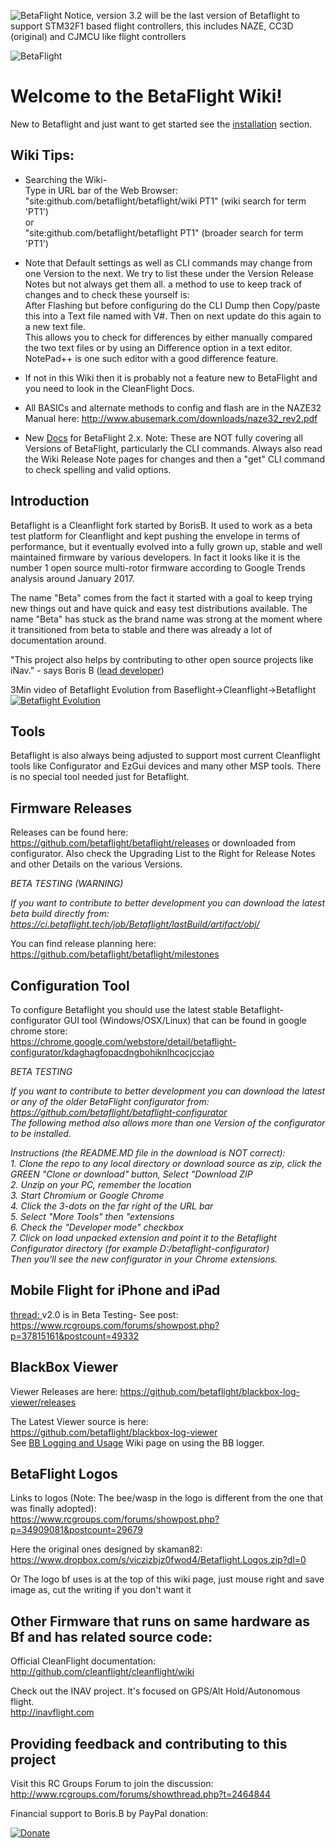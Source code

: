 ![BetaFlight Notice, version 3.2 will be the last version of Betaflight to support STM32F1 based flight controllers, this includes NAZE, CC3D (original) and CJMCU like flight controllers](https://raw.githubusercontent.com/wiki/betaflight/betaflight/images/betaflight/bf3_2_notice.png)

![BetaFlight](https://raw.githubusercontent.com/wiki/betaflight/betaflight/images/betaflight/bf_logo.png)
# Welcome to the BetaFlight Wiki!

New to Betaflight and just want to get started see the [installation](https://github.com/betaflight/betaflight/wiki/Installing-Betaflight) section.

## Wiki Tips:   
- Searching the Wiki-  
Type in URL bar of the Web Browser:   
"site:github.com/betaflight/betaflight/wiki PT1" (wiki search for term 'PT1')  
or   
"site:github.com/betaflight/betaflight PT1" (broader search for term 'PT1')   

-  Note that Default settings as well as CLI commands may change from one Version to the next. We try to list these under the Version Release Notes but not always get them all. a method to use to keep track of changes and to check these yourself is:    
After Flashing but before configuring do the CLI Dump then Copy/paste this into a Text file named with V#. Then on next update do this again to a new text file.  
This allows you to check for differences by either manually compared the two text files or by using an Difference option in a text editor.  NotePad++ is one such editor with a good difference feature.

- If not in this Wiki then it is probably not a feature new to BetaFlight and you need to look in the CleanFlight Docs.

- All BASICs and alternate methods to config and flash are in the NAZE32 Manual here: http://www.abusemark.com/downloads/naze32_rev2.pdf  

- New [Docs](https://github.com/martinbudden/betaflight/tree/master/docs) for BetaFlight 2.x. Note: These are NOT fully covering all Versions of BetaFlight, particularly the CLI commands. Always also read the Wiki Release Note pages for changes and then a "get" CLI command to check spelling and valid options.

## Introduction
Betaflight is a Cleanflight fork started by BorisB. It used to work as a beta test platform for Cleanflight and kept pushing the envelope in terms of performance, but it eventually evolved into a fully grown up, stable and well maintained firmware by various developers. In fact it looks like it is the number 1 open source multi-rotor firmware according to Google Trends analysis around January 2017.

The name "Beta" comes from the fact it started with a goal to keep trying new things out and have quick and easy test distributions available. The name "Beta" has stuck as the brand name was strong at the moment where it transitioned from beta to stable and there was already a lot of documentation around.

"This project also helps by contributing to other open source projects like iNav." - says Boris B ([lead developer](http://www.youtube.com/user/bozic1982/featured))

3Min video of Betaflight Evolution from Baseflight->Cleanflight->Betaflight
[![Betaflight Evolution](http://img.youtube.com/vi/gJ4z48BRsh8/0.jpg)](https://www.youtube.com/watch?v=gJ4z48BRsh8)

## Tools
Betaflight is also always being adjusted to support most current Cleanflight tools like Configurator and EzGui devices and many other MSP tools. There is no special tool needed just for Betaflight.

## Firmware Releases
Releases can be found here: https://github.com/betaflight/betaflight/releases or downloaded from configurator.
Also check the Upgrading List to the Right for Release Notes and other Details on the various Versions.

*BETA TESTING (WARNING)*

*If you want to contribute to better development you can download the latest beta build directly from:* *https://ci.betaflight.tech/job/Betaflight/lastBuild/artifact/obj/*

You can find release planning here:   
https://github.com/betaflight/betaflight/milestones

## Configuration Tool
To configure Betaflight you should use the latest stable Betaflight-configurator GUI tool (Windows/OSX/Linux) that can be found in google chrome store:  
https://chrome.google.com/webstore/detail/betaflight-configurator/kdaghagfopacdngbohiknlhcocjccjao

*BETA TESTING*

*If you want to contribute to better development you can download the latest or any of the older BetaFlight configurator from:*
*https://github.com/betaflight/betaflight-configurator*   
*The following method also allows more than one Version of the configurator to be installed.*  

*Instructions (the README.MD file in the download is NOT correct):*    
*1. Clone the repo to any local directory or download source as zip, click the GREEN "Clone or download" button, Select "Download ZIP*  
*2. Unzip on your PC, remember the location*  
*3. Start Chromium or Google Chrome*  
*4. Click the 3-dots on the far right of the URL bar*  
*5. Select "More Tools" then "extensions*  
*6. Check the "Developer mode" checkbox*  
*7. Click on load unpacked extension and point it to the Betaflight Configurator directory (for example D:/betaflight-configurator)*    
*Then you'll see the new configurator in your Chrome extensions.*  

## Mobile Flight for iPhone and iPad  
[thread: ](https://www.rcgroups.com/forums/showthread.php?2601895-Mobile-Flight-Configuration-and-ground-control-app-for-Cleanflight-on-iPhone)
v2.0 is in Beta Testing- See post: https://www.rcgroups.com/forums/showpost.php?p=37815161&postcount=49332  

## BlackBox Viewer
Viewer Releases are here:
https://github.com/betaflight/blackbox-log-viewer/releases

The Latest Viewer source is here:   
https://github.com/betaflight/blackbox-log-viewer  
See [BB Logging and Usage](https://github.com/betaflight/betaflight/wiki/Black-Box-logging-and-usage) Wiki page on using the BB logger. 

## BetaFlight Logos
Links to logos (Note: The bee/wasp in the logo is different from the one that was finally adopted):  
https://www.rcgroups.com/forums/showpost.php?p=34909081&postcount=29679

Here the original ones designed by skaman82:  
https://www.dropbox.com/s/viczizbjz0fwod4/Betaflight.Logos.zip?dl=0

Or The logo bf uses is at the top of this wiki page, just mouse right and save image as, cut the writing if you don't want it 

## Other Firmware that runs on same hardware as Bf and has related source code:   
Official CleanFlight documentation: http://github.com/cleanflight/cleanflight/wiki

Check out the INAV project. It's focused on GPS/Alt Hold/Autonomous flight.  
http://inavflight.com  

## Providing feedback and contributing to this project
Visit this RC Groups Forum to join the discussion: http://www.rcgroups.com/forums/showthread.php?t=2464844

Financial support to Boris.B by PayPal donation:

[![Donate](https://www.paypalobjects.com/en_US/NL/i/btn/btn_donateCC_LG.gif)](https://www.paypal.com/cgi-bin/webscr?cmd=_s-xclick&hosted_button_id=Z3RQMS2KT4YJU)